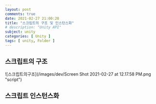 ```yaml
---
layout: post
comments: true
date: 2021-02-27 21:00:20
title: "스크립트의 구조 및 인스턴스화"
# description: "Unity API"
subject: unity
categories: [ Unity ]
tags: [ unity, Folder ]
---
```


## 스크립트의 구조


![스크립트의구조](/images/dev/Screen Shot 2021-02-27 at 12.17.58 PM.png "script")

## 스크립트 인스턴스화 
